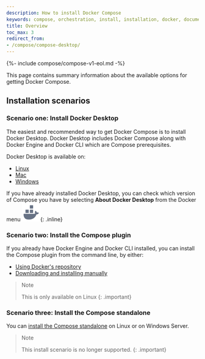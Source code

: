```yaml
---
description: How to install Docker Compose
keywords: compose, orchestration, install, installation, docker, documentation
title: Overview
toc_max: 3
redirect_from:
- /compose/compose-desktop/
---
```

{%- include compose/compose-v1-eol.md -%}


This page contains summary information about the available options for getting Docker Compose.

## Installation scenarios 

### Scenario one: Install Docker Desktop

The easiest and recommended way to get Docker Compose is to install Docker Desktop. Docker Desktop
includes Docker Compose along with Docker Engine and Docker CLI which are Compose prerequisites. 

Docker Desktop is available on:
- [Linux](../../desktop/install/linux-install.md)
- [Mac](../../desktop/install/mac-install.md)
- [Windows](../../desktop/install/windows-install.md)

If you have already installed Docker Desktop, you can check which version of Compose you have by selecting **About Docker Desktop** from the Docker menu ![whale menu](../../desktop/images/whale-x.svg){: .inline}

### Scenario two: Install the Compose plugin

If you already have Docker Engine and Docker CLI installed, you can install the Compose plugin from the command line, by either:
- [Using Docker's repository](linux.md#install-using-the-repository)
- [Downloading and installing manually](linux.md#install-the-plugin-manually)

>Note
>
>This is only available on Linux
{: .important}

### Scenario three: Install the Compose standalone 

You can [install the Compose standalone](other.md) on Linux or on Windows Server.

>Note
>
>This install scenario is no longer supported.
{: .important}
